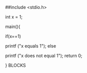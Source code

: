 ##include <stdio.h>

int x = 1;

main(){

if(x==1)

printf ("x equals 1"); else

printf ("x does not equal 1"); return 0;

} BLOCKS
